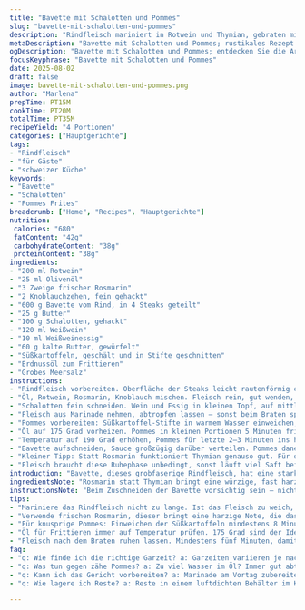 ```yaml
---
title: "Bavette mit Schalotten und Pommes"
slug: "bavette-mit-schalotten-und-pommes"
description: "Rindfleisch mariniert in Rotwein und Thymian, gebraten mit einer kalten Butter-Schalotten-Sauce aus Weißwein und Weißweinessig. Hausgemachte Pommes, zweifach frittiert, außen knusprig, innen weich. Eine rustikale Variante mit Rosmarin statt Thymian, Süßkartoffelpommes als Twist, reduziertem Sauer auf Essigbasis für mehr Tiefe. Garzeiten leicht variieren, je nach Fleischstärke und Fettqualität. Fokus auf Texturen und Aromenkonzentration. Ohne Gluten, Laktose und Nüsse, ideal für einfache, bodenständige Küche mit etwas französischem Flair."
metaDescription: "Bavette mit Schalotten und Pommes; rustikales Rezept für aromatisches Rindfleisch mit knusprigen Süßkartoffelpommes; doppelt frittiert"
ogDescription: "Bavette mit Schalotten und Pommes; entdecken Sie die Aromen von perfekt gebratenem Rindfleisch; die Süßkartoffelpommes sind ein Genuss"
focusKeyphrase: "Bavette mit Schalotten und Pommes"
date: 2025-08-02
draft: false
image: bavette-mit-schalotten-und-pommes.png
author: "Marlena"
prepTime: PT15M
cookTime: PT20M
totalTime: PT35M
recipeYield: "4 Portionen"
categories: ["Hauptgerichte"]
tags:
- "Rindfleisch"
- "für Gäste"
- "schweizer Küche"
keywords:
- "Bavette"
- "Schalotten"
- "Pommes Frites"
breadcrumb: ["Home", "Recipes", "Hauptgerichte"]
nutrition: 
 calories: "680"
 fatContent: "42g"
 carbohydrateContent: "38g"
 proteinContent: "38g"
ingredients:
- "200 ml Rotwein"
- "25 ml Olivenöl"
- "3 Zweige frischer Rosmarin"
- "2 Knoblauchzehen, fein gehackt"
- "600 g Bavette vom Rind, in 4 Steaks geteilt"
- "25 g Butter"
- "100 g Schalotten, gehackt"
- "120 ml Weißwein"
- "10 ml Weißweinessig"
- "60 g kalte Butter, gewürfelt"
- "Süßkartoffeln, geschält und in Stifte geschnitten"
- "Erdnussöl zum Frittieren"
- "Grobes Meersalz"
instructions:
- "Rindfleisch vorbereiten. Oberfläche der Steaks leicht rautenförmig einschneiden – das verhindert zu starkes Zusammenziehen beim Braten. Nicht zu tief schneiden, sonst verliert es Saft."
- "Öl, Rotwein, Rosmarin, Knoblauch mischen. Fleisch rein, gut wenden, so dass alles benetzt wird. Salz, Pfeffer nicht vergessen, wichtig für Geschmack direkt ins Fleisch. Abdecken, 3 Stunden im Kühlschrank. Längere Marinade bringt mehr Aroma, aber nicht zu lange, sonst wird Fleisch zu weich."
- "Schalotten fein schneiden. Wein und Essig in kleinen Topf, auf mittlerer Hitze – langsam auf etwa die Hälfte einkochen. Nicht umrühren, gelegentlich beobachten. Reduktion ist fertig, wenn Flüssigkeit dickflüssig wird und deutlich weniger. Herd aus, Butterstückchen unterrühren, mit Schneebesen kräftig schlagen bis Sauce glänzt. Nicht kochen, sonst trennt sie sich schnell."
- "Fleisch aus Marinade nehmen, abtropfen lassen – sonst beim Braten spritzt es zu sehr. In Pfanne auf höherer Hitze zuerst Butter schmelzen lassen, dann Steaks reinlegen. Je Seite knapp 3 Minuten anbraten für medium-rare. Auf Farbe achten – goldbraun, nicht verbrannt. Nach dem Braten salzen, pfeffern. Fleisch dann fünf Minuten ruhen lassen, locker mit Alufolie abdecken."
- "Pommes vorbereiten: Süßkartoffel-Stifte in warmem Wasser einweichen, mindestens 8 Minuten. Wässern zieht überschüssige Stärke raus, besseres Frittierergebnis. Danach sehr gut trocknen, sonst spritzt Öl."
- "Öl auf 175 Grad vorheizen. Pommes in kleinen Portionen 5 Minuten frittieren – noch hell, aber außen fest. Auf Küchenpapier kurz abtropfen lassen."
- "Temperatur auf 190 Grad erhöhen, Pommes für letzte 2–3 Minuten ins heiße Öl. Hier werden sie knusprig und goldbraun. Sofort salzen, sonst zieht das Salz nicht ein."
- "Bavette aufschneiden, Sauce großzügig darüber verteilen. Pommes daneben, bisschen extra Salz bereitstellen. Frische Kräuter oben drüber, z.B. Thymian oder Petersilie, kann hitze und Aroma nochmal pushen."
- "Kleiner Tipp: Statt Rosmarin funktioniert Thymian genauso gut. Für die Sauce mit einem Spritzer Zitronensaft abschmecken, gibt Frische und balanciert Säure."
- "Fleisch braucht diese Ruhephase unbedingt, sonst läuft viel Saft beim Anschneiden raus – trocken und zäh. Beim Frittieren besser in kleinen Portionen arbeiten, sonst fällt Öltemperatur zu stark ab und Pommes werden matschig."
introduction: "Bavette, dieses grobfaserige Rindfleisch, hat eine starke Persönlichkeit. Nicht zart wie Filet, dafür viel Aroma und Textur. In ein frisches Rotwein-Olivenöl-Bad mit Knoblauch und Rosmarin gelegt, saugt es jeden Duft auf. Man muss es nicht totbraten, sondern genau anschauen, bis die Kruste knackig wird und innen noch rosa glänzt. Sauce aus reduzierten Schalotten, Weißwein und Butter – ein klassischer Genuss, der die Würze des Fleisches trifft, ohne zu überdecken. Und die Pommes? Kein schnelles Frittieren, sondern geduldig zweistufig – so entsteht außen die knusprige Hülle und innen cremige Süße der Süßkartoffel. Ich habe geraten, Essigsäure etwas zu drosseln, weil sie sonst dominiert. Dafür ein bisschen Zitrone am Ende. Fleischruhe und das genaue Timing bei der Sauce verhindern Fehler, die ich geschafft habe in vorigen Versuchen. Ein Gericht, das simple Elemente in Balance bringt – aber halt keine schnelle Angelegenheit. Man muss fühlen, riechen, hören – das kleine Knacken beim Braten, das Blubbern der Sauce, das knackige Aroma der Pommes."
ingredientsNote: "Rosmarin statt Thymian bringt eine würzige, fast harzige Note, die mit dem Fett des Fleisches spielt. Fleisch marinieren nicht zu lange, sonst wird die Textur matschig. Falls kein Süßkartoffel verfügbar, funktioniert Russet-Kartoffel natürlich auch. Öl zum Frittieren immer auf Geschmack prüfen, günstig ist neutrale Sorte. Butter in der Schalottensauce sorgt für seidigen Glanz; kalte Butter in kleinen Stücken zufügen verhindert Brechen der Sauce. Essigmenge kann je nach Säuregrad variieren; probieren. Wer will, kann noch Knoblauch mit in die Sauce geben, aber nicht zu viel, sonst überdeckt er die feinen Schalottenaromen. Für vegane Variante einfach Butter durch Margarine und Fleisch ersetzen. Kartoffeln vor dem Frittieren gut abtrocknen, sonst spritzt es gefährlich."
instructionsNote: "Beim Zuschneiden der Bavette vorsichtig sein – nicht zu tief einschneiden, sonst geht Saft verloren. Marinade dickt leicht ein, das ist okay, schmeckt kräftiger. Rühren in Sauce minimal halten, damit die Butter sich nicht trennt. Hohe Hitze in Pfanne wichtig, sonst wird das Fleisch eher gekocht als gebraten. Nach dem Braten ruhen und nicht aufschneiden, sonst verliert man all den Saft. Pommes kalt einweichen für min. 8 Minuten, gerne 10, dann herausnehmen und gut abtrocknen. Frittiert in zwei Schritten, damit sie perfekt außen knusprig und innen weich werden. Deckel auf Pfanne beim Anbraten vermeiden, Kondenswasser ruiniert die Kruste. Sauce warm halten, aber nicht wieder erhitzen. Für schnelleres Arbeiten Fleisch mit Gabel umdrehen, aber besser ist Finger – Gefühl für Bratenzeit. Beim Würzen großzügig sein, Salz bringt alles nach vorne. Restwärme beim Fleisch nutzen, deshalb nicht sofort anschneiden."
tips:
- "Mariniere das Rindfleisch nicht zu lange. Ist das Fleisch zu weich, nimmt es die Textur. Ideale Marinade sind 3 Stunden. 6 Stunden ist grenzwertig."
- "Verwende frischen Rosmarin, dieser bringt eine harzige Note, die das Fleisch gut ergänzt. Thymian kann alternativ wirken, bringt aber weniger Tiefe."
- "Für knusprige Pommes: Einweichen der Süßkartoffeln mindestens 8 Minuten, danach gut trocknen. Feuchtigkeit verursacht splattendes Öl, das muss vermieden werden."
- "Öl für Frittieren immer auf Temperatur prüfen. 175 Grad sind der Idealwert für die erste Frittierrunde. Öl muss ordentlich heiß sein. Kontrolliere mit einem kleinen Stück Pommes."
- "Fleisch nach dem Braten ruhen lassen. Mindestens fünf Minuten, damit die Säfte nicht entweichen. Weniger Saftverlust bedeutet saftigere Stücke. Alufolie hilft."
faq:
- "q: Wie finde ich die richtige Garzeit? a: Garzeiten variieren je nach Dicke des Fleisches. 3 Minuten pro Seite für medium-rare. Auge auf die Farbe."
- "q: Was tun gegen zähe Pommes? a: Zu viel Wasser im Öl? Immer gut abtrocknen. Für knusprige Pommes ist das entscheidend."
- "q: Kann ich das Gericht vorbereiten? a: Marinade am Vortag zubereiten. Sauce daraus leicht wärmen, Pommes frisch frittieren für besten Biss."
- "q: Wie lagere ich Reste? a: Reste in einem luftdichten Behälter im Kühlschrank bis zu zwei Tage. Wieder aufwärmen im Ofen für die Knusprigkeit."

---
```

